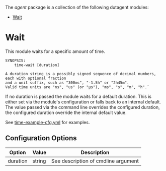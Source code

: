 The _agent_ package is a collection of the following dutagent modules:

- [Wait](#Wait)

# Wait

This module waits for a specific amount of time. 

```
SYNOPSIS:
    time-wait [duration]

A duration string is a possibly signed sequence of decimal numbers, each with optional fraction
and a unit suffix, such as "300ms", "-1.5h" or "2h45m".
Valid time units are "ns", "us" (or "µs"), "ms", "s", "m", "h".`
```

If no duration is passed the module waits for a default duration. This is either set via
the module's configuration or falls back to an internal default. The value passed via the
command line overrides the configured duration, the configured duration override the internal
default value. 

See [time-example-cfg.yml](./time-example-cfg.yml) for examples. 

## Configuration Options


| Option | Value | Description
|----------|--------|------------------------------------|
| duration | string | See description of cmdline argument

